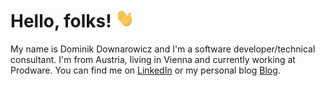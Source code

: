 # Hello, folks! <img src="wave.gif" width="30px" height="30px" />

My name is Dominik Downarowicz and I'm a software developer/technical consultant. I'm from Austria, living in Vienna and currently working at Prodware. You can find me on [LinkedIn][1] or my personal blog [Blog][2].

<!-- ## 🔧 Technologies & Tools -->

<!-- links to your social media accounts -->

[1]: https://www.linkedin.com/in/dominik-downarowicz/
[2]: https://downardo.at

<!--
**downarowiczd/downarowiczd** is a ✨ _special_ ✨ repository because its `README.md` (this file) appears on your GitHub profile.

Here are some ideas to get you started:

- 🔭 I’m currently working on ...
- 🌱 I’m currently learning ...
- 👯 I’m looking to collaborate on ...
- 🤔 I’m looking for help with ...
- 💬 Ask me about ...
- 📫 How to reach me: ...
- 😄 Pronouns: ...
- ⚡ Fun fact: ...
-->
